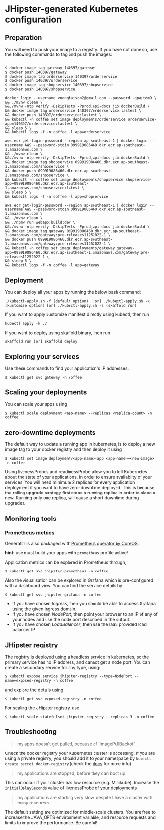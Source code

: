 # JHipster-generated Kubernetes configuration

## Preparation

You will need to push your image to a registry. If you have not done so, use the following commands to tag and push the images:

```

$ docker image tag gateway 140397/gateway
$ docker push 140397/gateway
$ docker image tag orderservice 140397/orderservice
$ docker push 140397/orderservice
$ docker image tag shopservice 140397/shopservice
$ docker push 140397/shopservice

```
```shell
docker login --username vuonghaison2@gmail.com --password .gpajtdm9 \
&& ./mvnw clean \
&&./mvnw -ntp verify -DskipTests -Pprod,api-docs jib:dockerBuild \
&& docker image tag orderservice 140397/orderservice:lastest \
&& docker push 140397/orderservice:lastest \
&& kubectl -n coffee set image deployments/orderservice orderservice-app=140397/orderservice:lastest \
&& sleep 5 \
&& kubectl logs -f -n coffee -l app=orderservice
```
```shell
aws ecr get-login-password --region ap-southeast-1 | docker login --username AWS --password-stdin 099919086460.dkr.ecr.ap-southeast-1.amazonaws.com \
&& ./mvnw clean \
&&./mvnw -ntp verify -DskipTests -Pprod,api-docs jib:dockerBuild \
&& docker image tag shopservice 099919086460.dkr.ecr.ap-southeast-1.amazonaws.com/shopservice \
&& docker push 099919086460.dkr.ecr.ap-southeast-1.amazonaws.com/shopservice \
&& kubectl -n coffee set image deployments/shopservice shopservice-app=099919086460.dkr.ecr.ap-southeast-1.amazonaws.com/shopservice:latest \
&& sleep 5 \
&& kubectl logs -f -n coffee -l app=shopservice
```

```shell
aws ecr get-login-password --region ap-southeast-1 | docker login --username AWS --password-stdin 099919086460.dkr.ecr.ap-southeast-1.amazonaws.com \
&& ./mvnw clean \
&& ./npmw run webapp:build:dev \
&&./mvnw -ntp verify -DskipTests -Pprod,api-docs jib:dockerBuild \
&& docker image tag gateway 099919086460.dkr.ecr.ap-southeast-1.amazonaws.com/gateway:pre-releases11252022-1 \
&& docker push 099919086460.dkr.ecr.ap-southeast-1.amazonaws.com/gateway:pre-releases11252022-1 \
&& kubectl -n coffee set image deployments/gateway gateway-app=099919086460.dkr.ecr.ap-southeast-1.amazonaws.com/gateway:pre-releases11252022-1 \
&& sleep 5 \
&& kubectl logs -f -n coffee -l app=gateway
```


## Deployment

You can deploy all your apps by running the below bash command:

```
./kubectl-apply.sh -f (default option)  [or] ./kubectl-apply.sh -k (kustomize option) [or] ./kubectl-apply.sh -s (skaffold run)
```

If you want to apply kustomize manifest directly using kubectl, then run

```
kubectl apply -k ./
```

If you want to deploy using skaffold binary, then run

```
skaffold run [or] skaffold deploy
```

## Exploring your services

Use these commands to find your application's IP addresses:

```
$ kubectl get svc gateway -n coffee
```

## Scaling your deployments

You can scale your apps using

```
$ kubectl scale deployment <app-name> --replicas <replica-count> -n coffee
```

## zero-downtime deployments

The default way to update a running app in kubernetes, is to deploy a new image tag to your docker registry and then deploy it using

```
$ kubectl set image deployment/<app-name>-app <app-name>=<new-image>  -n coffee
```

Using livenessProbes and readinessProbe allow you to tell Kubernetes about the state of your applications, in order to ensure availablity of your services. You will need minimum 2 replicas for every application deployment if you want to have zero-downtime deployed.
This is because the rolling upgrade strategy first stops a running replica in order to place a new. Running only one replica, will cause a short downtime during upgrades.

## Monitoring tools

### Prometheus metrics

Generator is also packaged with [Prometheus operator by CoreOS](https://github.com/coreos/prometheus-operator).

**hint**: use must build your apps with `prometheus` profile active!

Application metrics can be explored in Prometheus through,

```
$ kubectl get svc jhipster-prometheus -n coffee
```

Also the visualisation can be explored in Grafana which is pre-configured with a dashboard view. You can find the service details by

```
$ kubectl get svc jhipster-grafana -n coffee
```

- If you have chosen _Ingress_, then you should be able to access Grafana using the given ingress domain.
- If you have chosen _NodePort_, then point your browser to an IP of any of your nodes and use the node port described in the output.
- If you have chosen _LoadBalancer_, then use the IaaS provided load balancer IP

## JHipster registry

The registry is deployed using a headless service in kubernetes, so the primary service has no IP address, and cannot get a node port. You can create a secondary service for any type, using:

```
$ kubectl expose service jhipster-registry --type=NodePort --name=exposed-registry -n coffee
```

and explore the details using

```
$ kubectl get svc exposed-registry -n coffee
```

For scaling the JHipster registry, use

```
$ kubectl scale statefulset jhipster-registry --replicas 3 -n coffee
```

## Troubleshooting

> my apps doesn't get pulled, because of 'imagePullBackof'

Check the docker registry your Kubernetes cluster is accessing. If you are using a private registry, you should add it to your namespace by `kubectl create secret docker-registry` (check the [docs](https://kubernetes.io/docs/tasks/configure-pod-container/pull-image-private-registry/) for more info)

> my applications are stopped, before they can boot up

This can occur if your cluster has low resource (e.g. Minikube). Increase the `initialDelaySeconds` value of livenessProbe of your deployments

> my applications are starting very slow, despite I have a cluster with many resources

The default setting are optimized for middle-scale clusters. You are free to increase the JAVA_OPTS environment variable, and resource requests and limits to improve the performance. Be careful!
